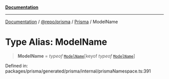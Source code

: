 [**Documentation**](../../../../../README.md)

***

[Documentation](../../../../../README.md) / [@repo/prisma](../../../README.md) / [Prisma](../README.md) / ModelName

# Type Alias: ModelName

> **ModelName** = *typeof* [`ModelName`](../variables/ModelName.md)\[keyof *typeof* [`ModelName`](../variables/ModelName.md)\]

Defined in: packages/prisma/generated/prisma/internal/prismaNamespace.ts:391
